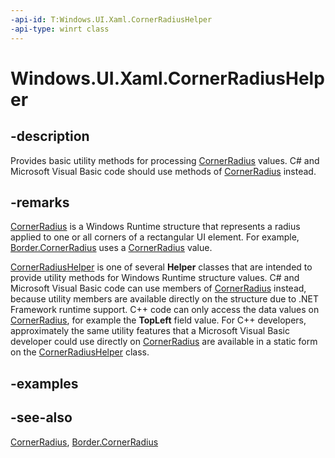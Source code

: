 ```yaml
---
-api-id: T:Windows.UI.Xaml.CornerRadiusHelper
-api-type: winrt class
---
```


<!-- Class syntax.
public class CornerRadiusHelper : Windows.UI.Xaml.ICornerRadiusHelper
-->

# Windows.UI.Xaml.CornerRadiusHelper

## -description

Provides basic utility methods for processing [CornerRadius](cornerradius.md) values. C# and Microsoft Visual Basic code should use methods of [CornerRadius](cornerradius.md) instead.

## -remarks

[CornerRadius](cornerradius.md) is a Windows Runtime structure that represents a radius applied to one or all corners of a rectangular UI element. For example, [Border.CornerRadius](../windows.ui.xaml.controls/border_cornerradius.md) uses a [CornerRadius](cornerradius.md) value.

[CornerRadiusHelper](cornerradiushelper.md) is one of several **Helper** classes that are intended to provide utility methods for Windows Runtime structure values. C# and Microsoft Visual Basic code can use members of [CornerRadius](cornerradius.md) instead, because utility members are available directly on the structure due to .NET Framework runtime support. C++ code can only access the data values on [CornerRadius](cornerradius.md), for example the **TopLeft** field value. For C++ developers, approximately the same utility features that a Microsoft Visual Basic developer could use directly on [CornerRadius](cornerradius.md) are available in a static form on the [CornerRadiusHelper](cornerradiushelper.md) class.

## -examples

## -see-also

[CornerRadius](cornerradius.md), [Border.CornerRadius](../windows.ui.xaml.controls/border_cornerradius.md)